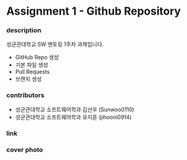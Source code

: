 # Assignment 1 - Github Repository

### description
성균관대학교 SW 멘토링 1주차 과제입니다.
- GitHub Repo 생성
- 기본 파일 생성 
- Pull Requests
- 브랜치 생성

### contributors
- 성균관대학교 소프트웨어학과 김선우 (Sunwoo0110)
- 성균관대학교 소프트웨어학과 유지훈 (jihooni0914)

### link

### cover photo
